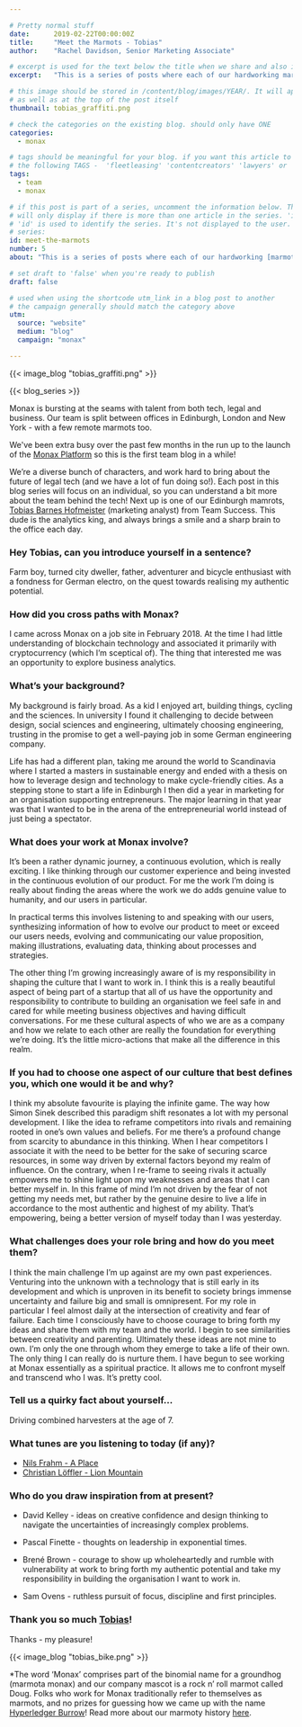 ```yaml
---

# Pretty normal stuff
date:      2019-02-22T00:00:00Z
title:     "Meet the Marmots - Tobias"
author:    "Rachel Davidson, Senior Marketing Associate"

# excerpt is used for the text below the title when we share and also is the summary of the post on https://monax.io/blog
excerpt:   "This is a series of posts where each of our hardworking marmots* has a chance to talk about themselves - what they get up to at Monax and in their wider habitats - so you can understand a bit more about the folks who bring the Monax vision to life."

# this image should be stored in /content/blog/images/YEAR/. It will appear as a thumbnail on any listings,
# as well as at the top of the post itself
thumbnail: tobias_graffiti.png

# check the categories on the existing blog. should only have ONE
categories:
  - monax

# tags should be meaningful for your blog. if you want this article to show on a 'use case' page, you can use
# the following TAGS -  'fleetleasing' 'contentcreators' 'lawyers' or 'corporate'
tags:
  - team
  - monax

# if this post is part of a series, uncomment the information below. The 'article series' box
# will only display if there is more than one article in the series. 'id', 'number' and 'about' all must be present.
# 'id' is used to identify the series. It's not displayed to the user.
# series:
id: meet-the-marmots
number: 5
about: "This is a series of posts where each of our hardworking [marmots](https://monax.io/blog/2019/02/03/from-doug-to-burrow-to-marmota-prime...monax-loves-marmots/)* have a chance to talk about themselves - what they get up to at Monax and in their wider habitats - so you can understand a bit more about the folks who bring the Monax vision to life."

# set draft to 'false' when you're ready to publish
draft: false

# used when using the shortcode utm_link in a blog post to another
# the campaign generally should match the category above
utm:
  source: "website"
  medium: "blog"
  campaign: "monax"

---
```


<!-- In general the filename below should match thumbnail category above -->
{{< image_blog "tobias_graffiti.png" >}}

<!-- if this article is part of a series, related articles will automatically appear here -->
{{< blog_series >}}

<!-- Content markdown here - first title on page is auto generated from title in frontmatter -->
Monax is bursting at the seams with talent from both tech, legal and business. Our team is split between offices in Edinburgh, London and New York - with a few remote marmots too.

We've been extra busy over the past few months in the run up to the launch of the [Monax Platform](https://monax.io/blog/2019/02/13/press-release---monax-announces-public-beta-launch-of-the-monax-platform/) so this is the first team blog in a while!

We’re a diverse bunch of characters, and work hard to bring about the future of legal tech (and we have a lot of fun doing so!). Each post in this blog series will focus on an individual, so you can understand a bit more about the team behind the tech! Next up is one of our Edinburgh mamrots, [Tobias Barnes Hofmeister](https://www.linkedin.com/in/tobiashofmeister/) (marketing analyst) from Team Success. This dude is the analytics king, and always brings a smile and a sharp brain to the office each day.

### Hey Tobias, can you introduce yourself in a sentence?

Farm boy, turned city dweller, father, adventurer and bicycle enthusiast with a fondness for German electro, on the quest towards realising my authentic potential. 

### How did you cross paths with Monax?

I came across Monax on a job site in February 2018. At the time I had little understanding of blockchain technology and associated it primarily with cryptocurrency (which I’m sceptical of). The thing that interested me was an opportunity to explore business analytics. 

### What’s your background?

My background is fairly broad. As a kid I enjoyed art, building things, cycling and the sciences. In university I found it challenging to decide between design, social sciences and engineering, ultimately choosing engineering, trusting in the promise to get a well-paying job in some German engineering company.

Life has had a different plan, taking me around the world to Scandinavia where I started a masters in sustainable energy and ended with a thesis on how to leverage design and technology to make cycle-friendly cities. As a stepping stone to start a life in Edinburgh I then did a year in marketing for an organisation supporting entrepreneurs. The major learning in that year was that I wanted to be in the arena of the entrepreneurial world instead of just being a spectator.


### What does your work at Monax involve?

It’s been a rather dynamic journey, a continuous evolution, which is really exciting. I like thinking through our customer experience and being invested in the continuous evolution of our product. For me the work I’m doing is really about finding the areas where the work we do adds genuine value to humanity, and our users in particular.

In practical terms this involves listening to and speaking with our users, synthesizing information of how to evolve our product to meet or exceed our users needs, evolving and communicating our value proposition, making illustrations, evaluating data, thinking about processes and strategies.

The other thing I’m growing increasingly aware of is my responsibility in shaping the culture that I want to work in. I think this is a really beautiful aspect of being part of a startup that all of us have the opportunity and responsibility to contribute to building an organisation we feel safe in and cared for while meeting business objectives and having difficult conversations. For me these cultural aspects of who we are as a company and how we relate to each other are really the foundation for everything we’re doing. It’s the little micro-actions that make all the difference in this realm. 

### If you had to choose one aspect of our culture that best defines you, which  one would it be and why?

I think my absolute favourite is playing the infinite game. The way how Simon Sinek described this paradigm shift resonates a lot with my personal development. I like the idea to reframe competitors into rivals and remaining rooted in one’s own values and beliefs. For me there’s a profound change from scarcity to abundance in this thinking. When I hear competitors I associate it with the need to be better for the sake of securing scarce resources, in some way driven by external factors beyond my realm of influence. On the contrary, when I re-frame to seeing rivals it actually empowers me to shine light upon my weaknesses and areas that I can better myself in. In this frame of mind I’m not driven by the fear of not getting my needs met, but rather by the genuine desire to live a life in accordance to the most authentic and highest of my ability. That’s empowering, being a better version of myself today than I was yesterday. 

### What challenges does your role bring and how do you meet them?

I think the main challenge I’m up against are my own past experiences. Venturing into the unknown with a technology that is still early in its development and which is unproven in its benefit to society brings immense uncertainty and failure big and small is omnipresent.
For my role in particular I feel almost daily at the intersection of creativity and fear of failure. Each time I consciously have to choose courage to bring forth my ideas and share them with my team and the world. I begin to see similarities between creativity and parenting. Ultimately these ideas are not mine to own. I’m only the one through whom they emerge to take a life of their own. The only thing I can really do is nurture them. I have begun to see working at Monax essentially as a spiritual practice. It allows me to confront myself and transcend who I was. It’s pretty cool.


### Tell us a quirky fact about yourself…

Driving combined harvesters at the age of 7. 

### What tunes are you listening to today (if any)?

- [Nils Frahm - A Place](https://www.youtube.com/watch?v=emo-ch_nEBc)
- [Christian Löffler - Lion Mountain](https://www.youtube.com/watch?v=8P3pL__udNM&t=804s)

### Who do you draw inspiration from at present?

- David Kelley - ideas on creative confidence and  design thinking to navigate the uncertainties of increasingly complex problems.

- Pascal Finette - thoughts on leadership in exponential times.

- Brené Brown - courage to show up wholeheartedly and rumble with vulnerability at work to bring forth my authentic potential and take my responsibility in building the organisation I want to work in.

- Sam Ovens - ruthless pursuit of focus, discipline and first principles.

### Thank you so much [Tobias](https://www.linkedin.com/in/tobiashofmeister/)!

Thanks - my pleasure!


{{< image_blog "tobias_bike.png" >}}

*The word ‘Monax’ comprises part of the binomial name for a groundhog (marmota monax) and our company mascot is a rock n’ roll marmot called Doug. Folks who work for Monax traditionally refer to themselves as marmots, and no prizes for guessing how we came up with the name [Hyperledger Burrow](https://www.hyperledger.org/projects/hyperledger-burrow)! Read more about our marmoty history [here](https://monax.io/blog/2019/02/03/from-doug-to-burrow-to-marmota-prime...monax-loves-marmots/).



